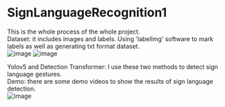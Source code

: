 # SignLanguageRecognition1
This is the whole process of the whole project.  
Dataset: it includes images and labels. Using 'labelImg' software to mark labels as well as generating txt format dataset.  
![image](https://user-images.githubusercontent.com/65652928/150300056-9ad1c557-6d31-4abb-b73f-8b270983b55a.png)
![image](https://user-images.githubusercontent.com/65652928/150300653-e66c960d-0bf9-4fc4-84cf-2b7dfd40d85c.png)

Yolov5 and Detection Transformer: I use these two methods to detect sign language gestures.  
Demo: there are some demo videos to show the results of sign language detection.  
![image](https://user-images.githubusercontent.com/65652928/150302009-fffc6970-af03-4a43-b164-b99e316b02cb.png)



